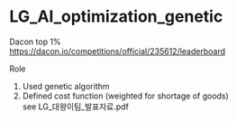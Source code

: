 # LG_AI_optimization_genetic
Dacon top 1%  
https://dacon.io/competitions/official/235612/leaderboard  

Role  

1. Used genetic algorithm  
2. Defined cost function (weighted for shortage of goods)  
see LG_대왕이팀_발표자료.pdf  